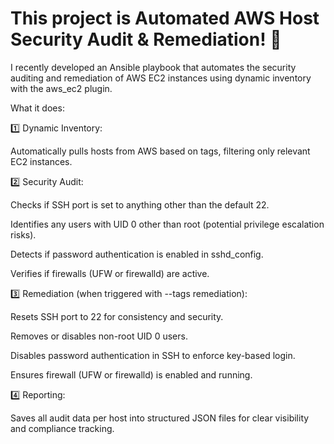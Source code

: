 # This project is Automated AWS Host Security Audit & Remediation! 🔐

I recently developed an Ansible playbook that automates the security auditing and remediation of AWS EC2 instances using dynamic inventory with the aws_ec2 plugin.

What it does:

1️⃣ Dynamic Inventory:

Automatically pulls hosts from AWS based on tags, filtering only relevant EC2 instances.

2️⃣ Security Audit:

Checks if SSH port is set to anything other than the default 22.

Identifies any users with UID 0 other than root (potential privilege escalation risks).

Detects if password authentication is enabled in sshd_config.

Verifies if firewalls (UFW or firewalld) are active.

3️⃣ Remediation (when triggered with --tags remediation):

Resets SSH port to 22 for consistency and security.

Removes or disables non-root UID 0 users.

Disables password authentication in SSH to enforce key-based login.

Ensures firewall (UFW or firewalld) is enabled and running.

4️⃣ Reporting:

Saves all audit data per host into structured JSON files for clear visibility and compliance tracking.
